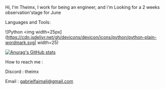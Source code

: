 Hi, I'm Theimx, I work for being an engineer, and i'm Looking for a 2 weeks observation'stage for June 

Languages and Tools:

![Python <img width=25px](https://cdn.jsdelivr.net/gh/devicons/devicon/icons/python/python-plain-wordmark.svg| width=25)


[![Anurag's GitHub stats](https://github-readme-stats.vercel.app/api?username=Theimx)](https://github.com/anuraghazra/github-readme-stats)

How to reach me :

Discord : theimx

Email : gabrielfaimali@gmail.com 
